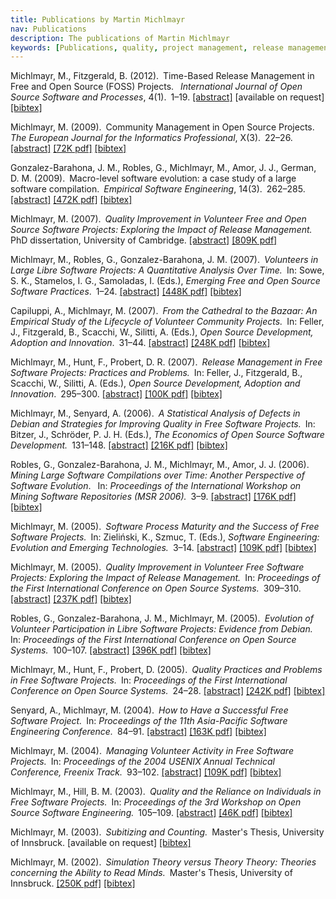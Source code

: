 ```yaml
---
title: Publications by Martin Michlmayr
nav: Publications
description: The publications of Martin Michlmayr
keywords: [Publications, quality, project management, release management, FLOSS]
---
```


Michlmayr, M., Fitzgerald, B. (2012).&ensp;Time-Based Release Management in
Free and Open Source (FOSS) Projects.&ensp;<i> International Journal of
Open Source Software and Processes</i>, 4(1).&ensp;1&ndash;19.
<a href = "michlmayr_fitzgerald-time_based_release_management">[abstract]</a>
[available on request]
<a href = "michlmayr_fitzgerald-time_based_release_management.bib">[bibtex]</a>

Michlmayr, M. (2009).&ensp;Community Management in Open Source
Projects.&ensp;<i>The European Journal for the Informatics
Professional</i>, X(3).&ensp;22&ndash;26.
<a href = "michlmayr-community_management">[abstract]</a>
<a href = "michlmayr-community_management.pdf">[72K pdf]</a>
<a href = "michlmayr-community_management.bib">[bibtex]</a>

Gonzalez-Barahona, J. M., Robles, G., Michlmayr, M., Amor, J. J., German,
D. M. (2009).&ensp;Macro-level software evolution: a case study of a large
software compilation.&ensp;<i>Empirical Software Engineering</i>,
14(3).&ensp;262&ndash;285.
<a href = "barahona_et_al-macro_evolution">[abstract]</a>
<a href = "barahona_et_al-macro_evolution.pdf">[472K pdf]</a>
<a href = "barahona_et_al-macro_evolution.bib">[bibtex]</a>

Michlmayr, M. (2007).&ensp;<i>Quality Improvement in Volunteer Free and Open
Source Software Projects: Exploring the Impact of Release
Management.</i>&ensp;PhD dissertation, University of Cambridge.
<a href = "michlmayr-phd">[abstract]</a>
<a href = "michlmayr-phd.pdf">[809K pdf]</a>

Michlmayr, M., Robles, G., Gonzalez-Barahona, J. M.
(2007).&ensp;<i>Volunteers in Large Libre Software Projects: A Quantitative
Analysis Over Time.</i>&ensp;In: Sowe, S. K., Stamelos, I. G., Samoladas,
I. (Eds.), <i>Emerging Free and Open Source Software Practices</i>.&ensp;1&ndash;24.
<a href = "michlmayr_robles_barahona-volunteers_large_projects">[abstract]</a>
<a href = "michlmayr_robles_barahona-volunteers_large_projects.pdf">[448K pdf]</a>
<a href = "michlmayr_robles_barahona-volunteers_large_projects.bib">[bibtex]</a>

Capiluppi, A., Michlmayr, M. (2007).&ensp;<i>From the Cathedral to the
Bazaar: An Empirical Study of the Lifecycle of Volunteer Community
Projects.</i>&ensp;In: Feller, J., Fitzgerald, B., Scacchi, W., Silitti, A.
(Eds.), <i>Open Source Development, Adoption and
Innovation</i>.&ensp;31&ndash;44.
<a href = "capiluppi_michlmayr-cathedral_to_bazaar">[abstract]</a>
<a href = "capiluppi_michlmayr-cathedral_to_bazaar.pdf">[248K pdf]</a>
<a href = "capiluppi_michlmayr-cathedral_to_bazaar.bib">[bibtex]</a>

Michlmayr, M., Hunt, F., Probert, D. R. (2007).&ensp;<i>Release Management
in Free Software Projects: Practices and Problems.</i>&ensp;In: Feller, J.,
Fitzgerald, B., Scacchi, W., Silitti, A. (Eds.), <i>Open Source
Development, Adoption and Innovation</i>.&ensp;295&ndash;300.
<a href = "michlmayr_hunt_probert-release_management">[abstract]</a>
<a href = "michlmayr_hunt_probert-release_management.pdf">[100K pdf]</a>
<a href = "michlmayr_hunt_probert-release_management.bib">[bibtex]</a>

Michlmayr, M., Senyard, A. (2006).&ensp;<i>A Statistical Analysis of
Defects in Debian and Strategies for Improving Quality in Free Software
Projects.</i>&ensp;In: Bitzer, J., Schröder, P. J. H. (Eds.), <i>The
Economics of Open Source Software Development.</i>&ensp;131&ndash;148.
<a href = "michlmayr_senyard-debian_base_defects">[abstract]</a>
<a href = "michlmayr_senyard-debian_base_defects.pdf">[216K pdf]</a>
<a href = "michlmayr_senyard-debian_base_defects.bib">[bibtex]</a>

Robles, G., Gonzalez-Barahona, J. M., Michlmayr, M., Amor, J. J.
(2006).&ensp;<i> Mining Large Software Compilations over Time: Another
Perspective of Software Evolution</i>.&ensp; In: <i>Proceedings of the
International Workshop on Mining Software Repositories (MSR
2006).</i>&ensp;3&ndash;9.
<a href = "robles_et_al-mining-large-compilations">[abstract]</a>
<a href = "robles_et_al-mining-large-compilations.pdf">[176K pdf]</a>
<a href = "robles_et_al-mining-large-compilations.bib">[bibtex]</a>

Michlmayr, M. (2005).&ensp;<i>Software Process Maturity and the Success of
Free Software Projects.</i>&ensp;In: Zieliński, K., Szmuc, T. (Eds.),
<i>Software Engineering: Evolution and Emerging Technologies.</i>&ensp;3&ndash;14.
<a href = "michlmayr-process_maturity_success">[abstract]</a>
<a href = "michlmayr-process_maturity_success.pdf">[109K pdf]</a>
<a href = "michlmayr-process_maturity_success.bib">[bibtex]</a>

Michlmayr, M. (2005).&ensp;<i>Quality Improvement in Volunteer Free
Software Projects: Exploring the Impact of Release Management.</i>&ensp;In:
<i>Proceedings of the First International Conference on Open Source
Systems.</i>&ensp;309&ndash;310.
<a href = "michlmayr-quality_improvement_release">[abstract]</a>
<a href = "michlmayr-quality_improvement_release.pdf">[237K pdf]</a>
<a href = "michlmayr-quality_improvement_release.bib">[bibtex]</a>

Robles, G., Gonzalez-Barahona, J. M., Michlmayr, M. (2005).&ensp;<i>Evolution
of Volunteer Participation in Libre Software Projects:
Evidence from Debian.</i>&ensp;In: <i>Proceedings of the First International
Conference on Open Source Systems.</i>&ensp;100&ndash;107.
<a href = "robles_barahona_michlmayr-evolution_participation">[abstract]</a>
<a href = "robles_barahona_michlmayr-evolution_participation.pdf">[396K pdf]</a>
<a href = "robles_barahona_michlmayr-evolution_participation.bib">[bibtex]</a>

Michlmayr, M., Hunt, F., Probert, D. (2005).&ensp;<i>Quality Practices
and Problems in Free Software Projects.</i>&ensp;In: <i>Proceedings of the First
International Conference on Open Source Systems.</i>&ensp;24&ndash;28.
<a href = "michlmayr_hunt_probert-quality_practices_problems">[abstract]</a>
<a href = "michlmayr_hunt_probert-quality_practices_problems.pdf">[242K pdf]</a>
<a href = "michlmayr_hunt_probert-quality_practices_problems.bib">[bibtex]</a>

Senyard, A., Michlmayr, M. (2004).&ensp;<i>How to Have a Successful Free
Software Project.</i>&ensp;In: <i>Proceedings of the 11th Asia-Pacific Software
Engineering Conference.</i>&ensp;84&ndash;91.
<a href = "senyard_michlmayr-successful_project">[abstract]</a>
<a href = "senyard_michlmayr-successful_project.pdf">[163K pdf]</a>
<a href = "senyard_michlmayr-successful_project.bib">[bibtex]</a>

Michlmayr, M. (2004).&ensp;<i>Managing Volunteer Activity in Free Software
Projects.</i>&ensp;In: <i>Proceedings of the 2004 USENIX Annual Technical
Conference, Freenix Track.</i>&ensp;93&ndash;102.
<a href = "michlmayr-mia">[abstract]</a>
<a href = "michlmayr-mia.pdf">[109K pdf]</a>
<a href = "michlmayr-mia.bib">[bibtex]</a>

Michlmayr, M., Hill, B. M. (2003).&ensp;<i>Quality and the Reliance on
Individuals in Free Software Projects.</i>&ensp;In: <i>Proceedings of the 3rd
Workshop on Open Source Software Engineering.</i>&ensp;105&ndash;109.
<a href = "michlmayr_hill-reliance">[abstract]</a>
<a href = "michlmayr_hill-reliance.pdf">[46K pdf]</a>
<a href = "michlmayr_hill-reliance.bib">[bibtex]</a>

Michlmayr, M. (2003).&ensp;<i>Subitizing and Counting.</i>&ensp;Master's Thesis,
University of Innsbruck.
[available on request]
<a href = "michlmayr-sub_count.bib">[bibtex]</a>

Michlmayr, M. (2002).&ensp;<i>Simulation Theory versus Theory Theory: Theories
concerning the Ability to Read Minds.</i>&ensp;Master's Thesis, University of
Innsbruck.
<a href = "michlmayr-tom.pdf">[250K pdf]</a>
<a href = "michlmayr-tom.bib">[bibtex]</a>

